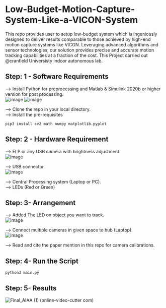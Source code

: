 # Low-Budget-Motion-Capture-System-Like-a-VICON-System

This repo provides user to setup low-budget system which is ingeniously designed to deliver results comparable to those achieved by high-end motion capture systems like VICON. Leveraging advanced algorithms and sensor technologies, our solution provides precise and accurate motion tracking capabilities at a fraction of the cost. This Project carried out @cranfield Universisty indoor autonomous lab.

## Step: 1 - Software Requirements
--> Install Python for preprocessing and Matlab & Simulink 2020b or higher version for post processing.  
![image](https://github.com/Ravi123pashchapur/Low-Budget-Motion-Capture-System-Like-a-VICON-System/assets/56997905/7c035475-7aa9-49e0-8187-9acbf1230426)
![image](https://github.com/Ravi123pashchapur/Low-Budget-Motion-Capture-System-Like-a-VICON-System/assets/56997905/f8047379-32bc-4bfd-8f04-ab60712ccc3e)


--> Clone the repo in your local directory.  
--> Install the pre-requisites
```
pip3 install cv2 math numpy matplotlib.pyplot
```

## Step: 2 - Hardware Requirement
--> ELP or any USB camera with brightness adjustment.  
![image](https://github.com/Ravi123pashchapur/Low-Budget-Motion-Capture-System-Like-a-VICON-System/assets/56997905/56a4ee9a-c40b-4cac-96fa-961d0b2463df)

--> USB connector.  
![image](https://github.com/Ravi123pashchapur/Low-Budget-Motion-Capture-System-Like-a-VICON-System/assets/56997905/19bb577d-eb4e-4846-9429-9e9087efe875)

--> Central Processing system (Laptop or PC).  
--> LEDs (Red or Green)

## Step: 3- Arrangement
--> Added The LED on object you want to track.  
![image](https://github.com/Ravi123pashchapur/Low-Budget-Motion-Capture-System-Like-a-VICON-System/assets/56997905/f89d62a8-4098-499d-8956-dcdeaee28c0d)

--> Connect multiple cameras in given space to hub (Laptop).  
![image](https://github.com/Ravi123pashchapur/Low-Budget-Motion-Capture-System-Like-a-VICON-System/assets/56997905/b4006f8b-e289-4b91-a5a8-10e01163ee90)

--> Read and cite the paper mention in this repo for camera calibrations.

## Step: 4- Run the Script 

```
python3 main.py
```
## Step: 5- Results  
![Final_AIAA (1) (online-video-cutter com)](https://github.com/Ravi123pashchapur/Low-Budget-Motion-Capture-System-Like-a-VICON-System/assets/56997905/28129a00-bb0e-4c15-a520-b89a755c1ed7)
